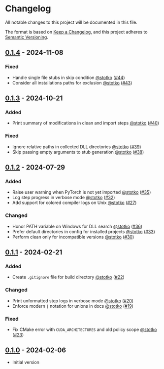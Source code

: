 # Changelog

All notable changes to this project will be documented in this file.

The format is based on [Keep a Changelog](https://keepachangelog.com/en/1.1.0/),
and this project adheres to [Semantic Versioning](https://semver.org/spec/v2.0.0.html).


## [0.1.4] - 2024-11-08

### Fixed

- Handle single file stubs in skip condition [@stotko](https://github.com/stotko) ([\#44](https://github.com/vc-bonn/charonload/pull/44))
- Consider all installations paths for exclusion [@stotko](https://github.com/stotko) ([\#43](https://github.com/vc-bonn/charonload/pull/43))


## [0.1.3] - 2024-10-21

### Added

- Print summary of modifications in clean and import steps [@stotko](https://github.com/stotko) ([\#40](https://github.com/vc-bonn/charonload/pull/40))

### Fixed

- Ignore relative paths in collected DLL directories [@stotko](https://github.com/stotko) ([\#39](https://github.com/vc-bonn/charonload/pull/39))
- Skip passing empty arguments to stub generation [@stotko](https://github.com/stotko) ([\#38](https://github.com/vc-bonn/charonload/pull/38))


## [0.1.2] - 2024-07-29

### Added

- Raise user warning when PyTorch is not yet imported [@stotko](https://github.com/stotko) ([\#35](https://github.com/vc-bonn/charonload/pull/35))
- Log step progress in verbose mode [@stotko](https://github.com/stotko) ([\#32](https://github.com/vc-bonn/charonload/pull/32))
- Add support for colored compiler logs on Unix [@stotko](https://github.com/stotko) ([\#27](https://github.com/vc-bonn/charonload/pull/27))

### Changed

- Honor PATH variable on Windows for DLL search [@stotko](https://github.com/stotko) ([\#36](https://github.com/vc-bonn/charonload/pull/36))
- Prefer default directories in config for installed projects [@stotko](https://github.com/stotko) ([\#33](https://github.com/vc-bonn/charonload/pull/33))
- Perform clean only for incompatible versions [@stotko](https://github.com/stotko) ([\#30](https://github.com/vc-bonn/charonload/pull/30))


## [0.1.1] - 2024-02-21

### Added

- Create `.gitignore` file for build directory [@stotko](https://github.com/stotko) ([\#22](https://github.com/vc-bonn/charonload/pull/22))

### Changed

- Print unformatted step logs in verbose mode [@stotko](https://github.com/stotko) ([\#20](https://github.com/vc-bonn/charonload/pull/20))
- Enforce modern `|` notation for unions in docs [@stotko](https://github.com/stotko) ([\#19](https://github.com/vc-bonn/charonload/pull/19))

### Fixed

- Fix CMake error with `CUDA_ARCHITECTURES` and old policy scope [@stotko](https://github.com/stotko) ([\#23](https://github.com/vc-bonn/charonload/pull/23))


## [0.1.0] - 2024-02-06

- Initial version

[0.1.4]: https://github.com/vc-bonn/charonload/compare/v0.1.3...v0.1.4
[0.1.3]: https://github.com/vc-bonn/charonload/compare/v0.1.2...v0.1.3
[0.1.2]: https://github.com/vc-bonn/charonload/compare/v0.1.1...v0.1.2
[0.1.1]: https://github.com/vc-bonn/charonload/compare/v0.1.0...v0.1.1
[0.1.0]: https://github.com/vc-bonn/charonload/releases/tag/v0.1.0
